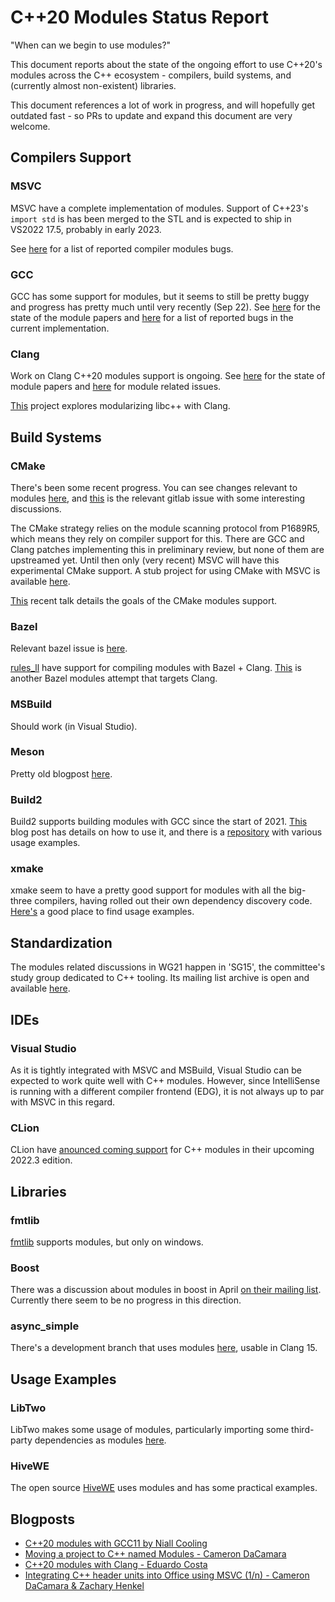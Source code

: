 # C++20 Modules Status Report

"When can we begin to use modules?"

This document reports about the state of the ongoing effort to use C++20's modules across the C++ ecosystem - compilers, build systems, and (currently almost non-existent) libraries.

This document references a lot of work in progress, and will hopefully get outdated fast - so PRs to update and expand this document are very welcome.

## Compilers Support

### MSVC
MSVC have a complete implementation of modules. Support of C++23's 
`import std` is has been merged to the STL and is expected to ship in VS2022 17.5, probably in early 2023.

See [here](https://developercommunity.visualstudio.com/search?space=62&q=modules&stateGroup=active&sort=votes) for a list of reported compiler modules bugs.

### GCC
GCC has some support for modules, but it seems to still be pretty buggy and progress has pretty much until very recently (Sep 22). See [here](https://gcc.gnu.org/projects/cxx-status.html#cxx20) for the state of the module papers and [here](https://gcc.gnu.org/bugzilla/show_bug.cgi?id=103524) for a list of reported bugs in the current implementation.

### Clang
Work on Clang C++20 modules support is ongoing. See [here](https://clang.llvm.org/cxx_status.html#cxx20) for the state of module papers and [here](https://github.com/llvm/llvm-project/issues?q=is%3Aissue+is%3Aopen+label%3Aclang%3Amodules) for module related issues.

[This](https://github.com/ChuanqiXu9/stdmodules) project explores modularizing libc++ with Clang.

## Build Systems

### CMake
There's been some recent progress. You can see changes relevant to modules [here](https://gitlab.kitware.com/cmake/cmake/-/merge_requests?scope=all&state=all&label_name[]=area%3Acxxmodules), and  [this](https://gitlab.kitware.com/cmake/cmake/-/issues/18355) is the relevant gitlab issue with some interesting discussions.

The CMake strategy relies on the module scanning protocol from P1689R5, which means they rely on compiler support for this. There are GCC and Clang patches implementing this in preliminary review, but none of them are upstreamed yet. Until then only (very recent) MSVC will have this experimental CMake support.
A stub project for using CMake with MSVC is available [here](https://github.com/GabrielDosReis/cmake-for-modules).

[This](https://www.youtube.com/watch?v=hkefPcWySzI) recent talk details the goals of the CMake modules support.

### Bazel
Relevant bazel issue is [here](https://github.com/bazelbuild/bazel/issues/4005).

[rules_ll](https://github.com/eomii/rules_ll) have support for compiling modules with Bazel + Clang. [This](https://github.com/rnburn/rules_cc_module) is another Bazel modules attempt that targets Clang.

### MSBuild
Should work (in Visual Studio).

### Meson
Pretty old blogpost [here](https://nibblestew.blogspot.com/2020/11/adding-very-preliminary-support-for-c.html).

### Build2
Build2 supports building modules with GCC since the start of 2021. [This](https://build2.org/blog/build2-cxx20-modules-gcc.xhtml) blog post has details on how to use it, and there is a [repository](https://github.com/build2/cxx20-modules-examples) with various usage examples.

### xmake

xmake seem to have a pretty good support for modules with all the big-three compilers, having rolled out their own dependency discovery code. [Here's](https://github.com/xmake-io/xmake/tree/master/tests/projects/c%2B%2B/modules) a good place to find usage examples.

## Standardization

The modules related discussions in WG21 happen in 'SG15', the committee's study group dedicated to C++ tooling. Its mailing list archive is open and available [here](https://lists.isocpp.org/sg15).

## IDEs

### Visual Studio
As it is tightly integrated with MSVC and MSBuild, Visual Studio can be expected to work quite well with C++ modules. However, since IntelliSense is running
with a different compiler frontend (EDG), it is not always up to par with MSVC in this regard.

### CLion
CLion have [anounced coming support](https://blog.jetbrains.com/clion/2022/10/clion-2022-3-eap-cpp20-modules-now-supported/) for C++ modules in their upcoming 2022.3 edition.

## Libraries

### fmtlib
[fmtlib]() supports modules, but only on windows.

### Boost
There was a discussion about modules in boost in April [on their mailing list](https://lists.boost.org/Archives/boost/2022/04/252629.php). Currently there seem to be no progress in this direction.

### async_simple
There's a development branch that uses modules [here](https://github.com/alibaba/async_simple/tree/CXX20Modules), usable in Clang 15.

## Usage Examples

### LibTwo
LibTwo makes some usage of modules, particularly importing some third-party dependencies
as modules [here](https://github.com/hugoam/two/tree/master/src/3rdparty).

### HiveWE
The open source [HiveWE](https://github.com/stijnherfst/HiveWE) uses modules and has some practical examples.

## Blogposts

* [C++20 modules with GCC11 by Niall Cooling](https://blog.feabhas.com/2021/08/c20-modules-with-gcc11)
* [Moving a project to C++ named Modules - Cameron DaCamara](https://devblogs.microsoft.com/cppblog/moving-a-project-to-cpp-named-modules/)
* [C++20 modules with Clang - Eduardo Costa](https://blog.ecosta.dev/en/tech/cpp-modules-with-clang)
* [Integrating C++ header units into Office using MSVC (1/n) - Cameron DaCamara & Zachary Henkel](https://devblogs.microsoft.com/cppblog/integrating-c-header-units-into-office-using-msvc-1-n/)
